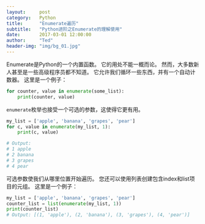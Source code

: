 ```yaml
---
layout:     post
category:   Python
title:      "Enumerate遍历"
subtitle:   "Python进阶之Enumerate的理解使用"
date:       2017-03-01 12:00:00
author:     "Ted"
header-img: "img/bg_01.jpg"
---
```


Enumerate是Python的一个内置函数。 它的用处不能一概而论。 然而，大多数新人甚至是一些高级程序员都不知道。 它允许我们循环一些东西，并有一个自动计数器。 这里是一个例子：

```python
for counter, value in enumerate(some_list):
    print(counter, value)
```

`enumerate`枚举也接受一个可选的参数，这使得它更有用。

```python
my_list = ['apple', 'banana', 'grapes', 'pear']
for c, value in enumerate(my_list, 1):
    print(c, value)

# Output:
# 1 apple
# 2 banana
# 3 grapes
# 4 pear
```

可选参数使我们从哪里位置开始遍历。 您还可以使用列表创建包含index和list项目的元组。 这里是一个例子：

```python
my_list = ['apple', 'banana', 'grapes', 'pear']
counter_list = list(enumerate(my_list, 1))
print(counter_list)
# Output: [(1, 'apple'), (2, 'banana'), (3, 'grapes'), (4, 'pear')]
```